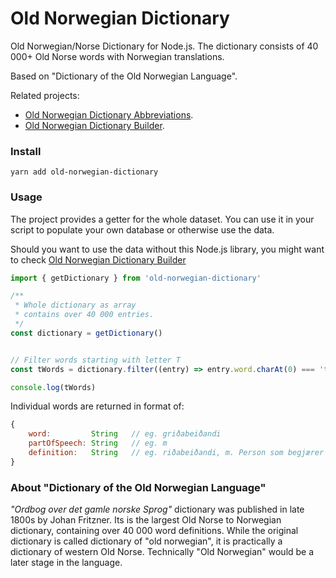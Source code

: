 # Old Norwegian Dictionary

Old Norwegian/Norse Dictionary for Node.js. The dictionary consists of 40 000+ Old Norse words with Norwegian translations.

Based on "Dictionary of the Old Norwegian Language".

Related projects:
- [Old Norwegian Dictionary Abbreviations](https://github.com/stscoundrel/old-norwegian-dictionary-abbreviations).
- [Old Norwegian Dictionary Builder](https://github.com/stscoundrel/old-norwegian-dictionary-builder).

### Install

`yarn add old-norwegian-dictionary`

### Usage

The project provides a getter for the whole dataset. You can use it in your script to populate your own database or otherwise use the data.

Should you want to use the data without this Node.js library, you might want to check [Old Norwegian Dictionary Builder](https://github.com/stscoundrel/old-norwegian-dictionary-builder)


```javascript
import { getDictionary } from 'old-norwegian-dictionary'

/**
 * Whole dictionary as array
 * contains over 40 000 entries.
 */
const dictionary = getDictionary()


// Filter words starting with letter T
const tWords = dictionary.filter((entry) => entry.word.charAt(0) === 't')

console.log(tWords)

```

Individual words are returned in format of:

```javascript
{
    word:         String   // eg. griðabeiðandi
    partOfSpeech: String   // eg. m
    definition:   String   // eg. riðabeiðandi, m. Person som begjærer grið 3. Grág. 30716.
}
```


### About "Dictionary of the Old Norwegian Language"

_"Ordbog over det gamle norske Sprog"_ dictionary was published in late 1800s by Johan Fritzner. Its is the largest Old Norse to Norwegian dictionary, containing over 40 000 word definitions. While the original dictionary is called dictionary of "old norwegian", it is practically a dictionary of western Old Norse. Technically "Old Norwegian" would be a later stage in the language.
